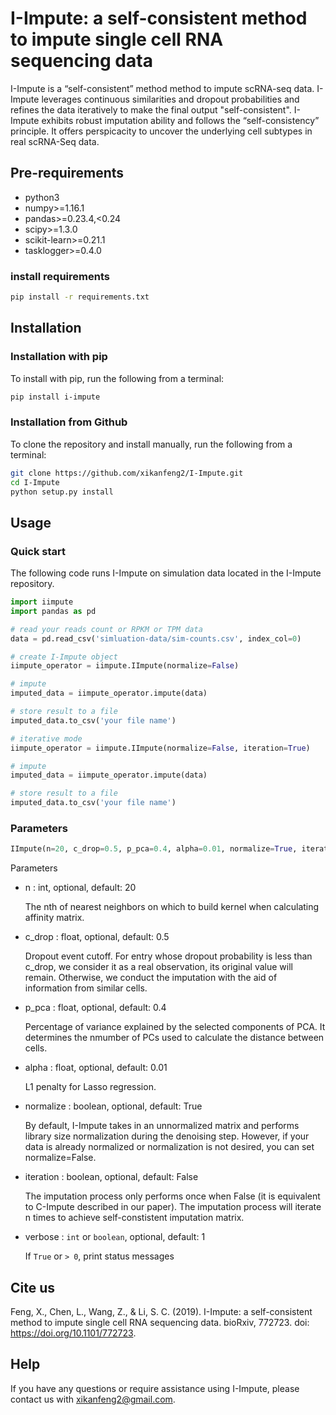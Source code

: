 # I-Impute: a self-consistent method to impute single cell RNA sequencing data

I-Impute is a “self-consistent” method method to impute scRNA-seq data. I-Impute leverages continuous similarities and dropout probabilities and refines the data iteratively to make the final output "self-consistent". I-Impute exhibits robust imputation ability and follows the “self-consistency” principle. It offers perspicacity to uncover the underlying cell subtypes in real scRNA-Seq data. 

## Pre-requirements
* python3
* numpy>=1.16.1
* pandas>=0.23.4,<0.24
* scipy>=1.3.0
* scikit-learn>=0.21.1
* tasklogger>=0.4.0

### install requirements
```Bash
pip install -r requirements.txt
```

## Installation

### Installation with pip
To install with pip, run the following from a terminal:
```Bash
pip install i-impute
```

### Installation from Github
To clone the repository and install manually, run the following from a terminal:
```Bash
git clone https://github.com/xikanfeng2/I-Impute.git
cd I-Impute
python setup.py install
```

## Usage

### Quick start
The following code runs I-Impute on simulation data located in the I-Impute repository.

```Python
import iimpute
import pandas as pd

# read your reads count or RPKM or TPM data
data = pd.read_csv('simluation-data/sim-counts.csv', index_col=0)

# create I-Impute object
iimpute_operator = iimpute.IImpute(normalize=False)

# impute
imputed_data = iimpute_operator.impute(data)

# store result to a file
imputed_data.to_csv('your file name')

# iterative mode
iimpute_operator = iimpute.IImpute(normalize=False, iteration=True)

# impute
imputed_data = iimpute_operator.impute(data)

# store result to a file
imputed_data.to_csv('your file name')
```

### Parameters
```Python
IImpute(n=20, c_drop=0.5, p_pca=0.4, alpha=0.01, normalize=True, iteration=False, verbose=1)
```
Parameters

* n : int, optional, default: 20

    The nth of nearest neighbors on which to build kernel when calculating affinity matrix.

* c_drop : float, optional, default: 0.5

    Dropout event cutoff. For entry whose dropout probability is less than c_drop, we consider it as a real observation, its original value will remain. Otherwise, we conduct the imputation with the aid of information from similar cells.

* p_pca : float, optional, default: 0.4

    Percentage of variance explained by the selected components of PCA. It determines the nmumber of PCs used to calculate the distance between cells.

* alpha : float, optional, default: 0.01

    L1 penalty for Lasso regression.
    
* normalize : boolean, optional, default: True

    By default, I-Impute takes in an unnormalized matrix and performs library size normalization during the denoising step. However, if your data is already normalized or normalization is not desired, you can set normalize=False.

* iteration : boolean, optional, default: False

    The imputation process only performs once when False (it is equivalent to C-Impute described in our paper). The imputation process will iterate n times to achieve self-constistent imputation matrix.

* verbose : `int` or `boolean`, optional, default: 1

    If `True` or `> 0`, print status messages

## Cite us
Feng, X., Chen, L., Wang, Z., & Li, S. C. (2019). I-Impute: a self-consistent method to impute single cell RNA sequencing data. bioRxiv, 772723. doi: https://doi.org/10.1101/772723.

## Help
If you have any questions or require assistance using I-Impute, please contact us with xikanfeng2@gmail.com.